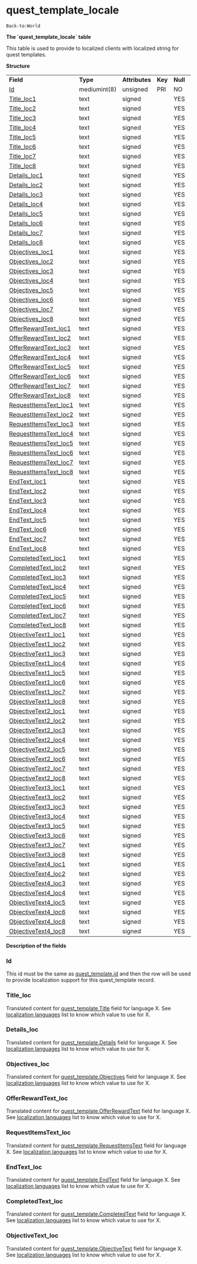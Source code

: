# quest\_template\_locale

`Back-to:World`

**The \`quest\_template\_locale\` table**

This table is used to provide to localized clients with localized string for quest templates.

**Structure**

|                                                                       |              |                |         |          |             |           |             |
|-----------------------------------------------------------------------|--------------|----------------|---------|----------|-------------|-----------|-------------|
| **Field**                                                             | **Type**     | **Attributes** | **Key** | **Null** | **Default** | **Extra** | **Comment** |
| [Id](#quest_template_locale-Id)                                       | mediumint(8) | unsigned       | PRI     | NO       |             |           |             |
| [Title\_loc1](#quest_template_locale-Title_loc)                       | text         | signed         |         | YES      | NULL        |           |             |
| [Title\_loc2](#quest_template_locale-Title_loc)                       | text         | signed         |         | YES      | NULL        |           |             |
| [Title\_loc3](#quest_template_locale-Title_loc)                       | text         | signed         |         | YES      | NULL        |           |             |
| [Title\_loc4](#quest_template_locale-Title_loc)                       | text         | signed         |         | YES      | NULL        |           |             |
| [Title\_loc5](#quest_template_locale-Title_loc)                       | text         | signed         |         | YES      | NULL        |           |             |
| [Title\_loc6](#quest_template_locale-Title_loc)                       | text         | signed         |         | YES      | NULL        |           |             |
| [Title\_loc7](#quest_template_locale-Title_loc)                       | text         | signed         |         | YES      | NULL        |           |             |
| [Title\_loc8](#quest_template_locale-Title_loc)                       | text         | signed         |         | YES      | NULL        |           |             |
| [Details\_loc1](#quest_template_locale-Details_loc)                   | text         | signed         |         | YES      | NULL        |           |             |
| [Details\_loc2](#quest_template_locale-Details_loc)                   | text         | signed         |         | YES      | NULL        |           |             |
| [Details\_loc3](#quest_template_locale-Details_loc)                   | text         | signed         |         | YES      | NULL        |           |             |
| [Details\_loc4](#quest_template_locale-Details_loc)                   | text         | signed         |         | YES      | NULL        |           |             |
| [Details\_loc5](#quest_template_locale-Details_loc)                   | text         | signed         |         | YES      | NULL        |           |             |
| [Details\_loc6](#quest_template_locale-Details_loc)                   | text         | signed         |         | YES      | NULL        |           |             |
| [Details\_loc7](#quest_template_locale-Details_loc)                   | text         | signed         |         | YES      | NULL        |           |             |
| [Details\_loc8](#quest_template_locale-Details_loc)                   | text         | signed         |         | YES      | NULL        |           |             |
| [Objectives\_loc1](#quest_template_locale-Objectives_loc)             | text         | signed         |         | YES      | NULL        |           |             |
| [Objectives\_loc2](#quest_template_locale-Objectives_loc)             | text         | signed         |         | YES      | NULL        |           |             |
| [Objectives\_loc3](#quest_template_locale-Objectives_loc)             | text         | signed         |         | YES      | NULL        |           |             |
| [Objectives\_loc4](#quest_template_locale-Objectives_loc)             | text         | signed         |         | YES      | NULL        |           |             |
| [Objectives\_loc5](#quest_template_locale-Objectives_loc)             | text         | signed         |         | YES      | NULL        |           |             |
| [Objectives\_loc6](#quest_template_locale-Objectives_loc)             | text         | signed         |         | YES      | NULL        |           |             |
| [Objectives\_loc7](#quest_template_locale-Objectives_loc)             | text         | signed         |         | YES      | NULL        |           |             |
| [Objectives\_loc8](#quest_template_locale-Objectives_loc)             | text         | signed         |         | YES      | NULL        |           |             |
| [OfferRewardText\_loc1](#quest_template_locale-OfferRewardText_loc)   | text         | signed         |         | YES      | NULL        |           |             |
| [OfferRewardText\_loc2](#quest_template_locale-OfferRewardText_loc)   | text         | signed         |         | YES      | NULL        |           |             |
| [OfferRewardText\_loc3](#quest_template_locale-OfferRewardText_loc)   | text         | signed         |         | YES      | NULL        |           |             |
| [OfferRewardText\_loc4](#quest_template_locale-OfferRewardText_loc)   | text         | signed         |         | YES      | NULL        |           |             |
| [OfferRewardText\_loc5](#quest_template_locale-OfferRewardText_loc)   | text         | signed         |         | YES      | NULL        |           |             |
| [OfferRewardText\_loc6](#quest_template_locale-OfferRewardText_loc)   | text         | signed         |         | YES      | NULL        |           |             |
| [OfferRewardText\_loc7](#quest_template_locale-OfferRewardText_loc)   | text         | signed         |         | YES      | NULL        |           |             |
| [OfferRewardText\_loc8](#quest_template_locale-OfferRewardText_loc)   | text         | signed         |         | YES      | NULL        |           |             |
| [RequestItemsText\_loc1](#quest_template_locale-RequestItemsText_loc) | text         | signed         |         | YES      | NULL        |           |             |
| [RequestItemsText\_loc2](#quest_template_locale-RequestItemsText_loc) | text         | signed         |         | YES      | NULL        |           |             |
| [RequestItemsText\_loc3](#quest_template_locale-RequestItemsText_loc) | text         | signed         |         | YES      | NULL        |           |             |
| [RequestItemsText\_loc4](#quest_template_locale-RequestItemsText_loc) | text         | signed         |         | YES      | NULL        |           |             |
| [RequestItemsText\_loc5](#quest_template_locale-RequestItemsText_loc) | text         | signed         |         | YES      | NULL        |           |             |
| [RequestItemsText\_loc6](#quest_template_locale-RequestItemsText_loc) | text         | signed         |         | YES      | NULL        |           |             |
| [RequestItemsText\_loc7](#quest_template_locale-RequestItemsText_loc) | text         | signed         |         | YES      | NULL        |           |             |
| [RequestItemsText\_loc8](#quest_template_locale-RequestItemsText_loc) | text         | signed         |         | YES      | NULL        |           |             |
| [EndText\_loc1](#quest_template_locale-EndText_loc)                   | text         | signed         |         | YES      | NULL        |           |             |
| [EndText\_loc2](#quest_template_locale-EndText_loc)                   | text         | signed         |         | YES      | NULL        |           |             |
| [EndText\_loc3](#quest_template_locale-EndText_loc)                   | text         | signed         |         | YES      | NULL        |           |             |
| [EndText\_loc4](#quest_template_locale-EndText_loc)                   | text         | signed         |         | YES      | NULL        |           |             |
| [EndText\_loc5](#quest_template_locale-EndText_loc)                   | text         | signed         |         | YES      | NULL        |           |             |
| [EndText\_loc6](#quest_template_locale-EndText_loc)                   | text         | signed         |         | YES      | NULL        |           |             |
| [EndText\_loc7](#quest_template_locale-EndText_loc)                   | text         | signed         |         | YES      | NULL        |           |             |
| [EndText\_loc8](#quest_template_locale-EndText_loc)                   | text         | signed         |         | YES      | NULL        |           |             |
| [CompletedText\_loc1](#quest_template_locale-CompletedText_loc)       | text         | signed         |         | YES      | NULL        |           |             |
| [CompletedText\_loc2](#quest_template_locale-CompletedText_loc)       | text         | signed         |         | YES      | NULL        |           |             |
| [CompletedText\_loc3](#quest_template_locale-CompletedText_loc)       | text         | signed         |         | YES      | NULL        |           |             |
| [CompletedText\_loc4](#quest_template_locale-CompletedText_loc)       | text         | signed         |         | YES      | NULL        |           |             |
| [CompletedText\_loc5](#quest_template_locale-CompletedText_loc)       | text         | signed         |         | YES      | NULL        |           |             |
| [CompletedText\_loc6](#quest_template_locale-CompletedText_loc)       | text         | signed         |         | YES      | NULL        |           |             |
| [CompletedText\_loc7](#quest_template_locale-CompletedText_loc)       | text         | signed         |         | YES      | NULL        |           |             |
| [CompletedText\_loc8](#quest_template_locale-CompletedText_loc)       | text         | signed         |         | YES      | NULL        |           |             |
| [ObjectiveText1\_loc1](#quest_template_locale-ObjectiveText_loc)      | text         | signed         |         | YES      | NULL        |           |             |
| [ObjectiveText1\_loc2](#quest_template_locale-ObjectiveText_loc)      | text         | signed         |         | YES      | NULL        |           |             |
| [ObjectiveText1\_loc3](#quest_template_locale-ObjectiveText_loc)      | text         | signed         |         | YES      | NULL        |           |             |
| [ObjectiveText1\_loc4](#quest_template_locale-ObjectiveText_loc)      | text         | signed         |         | YES      | NULL        |           |             |
| [ObjectiveText1\_loc5](#quest_template_locale-ObjectiveText_loc)      | text         | signed         |         | YES      | NULL        |           |             |
| [ObjectiveText1\_loc6](#quest_template_locale-ObjectiveText_loc)      | text         | signed         |         | YES      | NULL        |           |             |
| [ObjectiveText1\_loc7](#quest_template_locale-ObjectiveText_loc)      | text         | signed         |         | YES      | NULL        |           |             |
| [ObjectiveText1\_loc8](#quest_template_locale-ObjectiveText_loc)      | text         | signed         |         | YES      | NULL        |           |             |
| [ObjectiveText2\_loc1](#quest_template_locale-ObjectiveText_loc)      | text         | signed         |         | YES      | NULL        |           |             |
| [ObjectiveText2\_loc2](#quest_template_locale-ObjectiveText_loc)      | text         | signed         |         | YES      | NULL        |           |             |
| [ObjectiveText2\_loc3](#quest_template_locale-ObjectiveText_loc)      | text         | signed         |         | YES      | NULL        |           |             |
| [ObjectiveText2\_loc4](#quest_template_locale-ObjectiveText_loc)      | text         | signed         |         | YES      | NULL        |           |             |
| [ObjectiveText2\_loc5](#quest_template_locale-ObjectiveText_loc)      | text         | signed         |         | YES      | NULL        |           |             |
| [ObjectiveText2\_loc6](#quest_template_locale-ObjectiveText_loc)      | text         | signed         |         | YES      | NULL        |           |             |
| [ObjectiveText2\_loc7](#quest_template_locale-ObjectiveText_loc)      | text         | signed         |         | YES      | NULL        |           |             |
| [ObjectiveText2\_loc8](#quest_template_locale-ObjectiveText_loc)      | text         | signed         |         | YES      | NULL        |           |             |
| [ObjectiveText3\_loc1](#quest_template_locale-ObjectiveText_loc)      | text         | signed         |         | YES      | NULL        |           |             |
| [ObjectiveText3\_loc2](#quest_template_locale-ObjectiveText_loc)      | text         | signed         |         | YES      | NULL        |           |             |
| [ObjectiveText3\_loc3](#quest_template_locale-ObjectiveText_loc)      | text         | signed         |         | YES      | NULL        |           |             |
| [ObjectiveText3\_loc4](#quest_template_locale-ObjectiveText_loc)      | text         | signed         |         | YES      | NULL        |           |             |
| [ObjectiveText3\_loc5](#quest_template_locale-ObjectiveText_loc)      | text         | signed         |         | YES      | NULL        |           |             |
| [ObjectiveText3\_loc6](#quest_template_locale-ObjectiveText_loc)      | text         | signed         |         | YES      | NULL        |           |             |
| [ObjectiveText3\_loc7](#quest_template_locale-ObjectiveText_loc)      | text         | signed         |         | YES      | NULL        |           |             |
| [ObjectiveText3\_loc8](#quest_template_locale-ObjectiveText_loc)      | text         | signed         |         | YES      | NULL        |           |             |
| [ObjectiveText4\_loc1](#quest_template_locale-ObjectiveText_loc)      | text         | signed         |         | YES      | NULL        |           |             |
| [ObjectiveText4\_loc2](#quest_template_locale-ObjectiveText_loc)      | text         | signed         |         | YES      | NULL        |           |             |
| [ObjectiveText4\_loc3](#quest_template_locale-ObjectiveText_loc)      | text         | signed         |         | YES      | NULL        |           |             |
| [ObjectiveText4\_loc4](#quest_template_locale-ObjectiveText_loc)      | text         | signed         |         | YES      | NULL        |           |             |
| [ObjectiveText4\_loc5](#quest_template_locale-ObjectiveText_loc)      | text         | signed         |         | YES      | NULL        |           |             |
| [ObjectiveText4\_loc6](#quest_template_locale-ObjectiveText_loc)      | text         | signed         |         | YES      | NULL        |           |             |
| [ObjectiveText4\_loc8](#quest_template_locale-ObjectiveText_loc)      | text         | signed         |         | YES      | NULL        |           |             |
| [ObjectiveText4\_loc8](#quest_template_locale-ObjectiveText_loc)      | text         | signed         |         | YES      | NULL        |           |             |

**Description of the fields**

### Id

This id must be the same as [quest\_template.id](http://collab.kpsn.org/display/tc/quest+template+tc2#Questtemplatetc2-Id) and then the row will be used to provide localization support for this quest\_template record.

### Title\_loc

Translated content for [quest\_template.Title](http://collab.kpsn.org/display/tc/quest+template+tc2#Questtemplatetc2-Title) field for language X.
See [localization languages](http://collab.kpsn.org/display/tc/Localization+lang) list to know which value to use for X.

### Details\_loc

Translated content for [quest\_template.Details](http://collab.kpsn.org/display/tc/quest+template+tc2#Questtemplatetc2-Details) field for language X.
See [localization languages](http://collab.kpsn.org/display/tc/Localization+lang) list to know which value to use for X.

### Objectives\_loc

Translated content for [quest\_template.Objectives](http://collab.kpsn.org/display/tc/quest+template+tc2#Questtemplatetc2-Objectives) field for language X.
See [localization languages](http://collab.kpsn.org/display/tc/Localization+lang) list to know which value to use for X.

### OfferRewardText\_loc

Translated content for [quest\_template.OfferRewardText](http://collab.kpsn.org/display/tc/quest+template+tc2#Questtemplatetc2-OfferRewardText) field for language X.
See [localization languages](http://collab.kpsn.org/display/tc/Localization+lang) list to know which value to use for X.

### RequestItemsText\_loc

Translated content for [quest\_template.RequestItemsText](http://collab.kpsn.org/display/tc/quest+template+tc2#Questtemplatetc2-RequestItemsText) field for language X.
See [localization languages](http://collab.kpsn.org/display/tc/Localization+lang) list to know which value to use for X.

### EndText\_loc

Translated content for [quest\_template.EndText](http://collab.kpsn.org/display/tc/quest+template+tc2#Questtemplatetc2-EndText) field for language X.
See [localization languages](http://collab.kpsn.org/display/tc/Localization+lang) list to know which value to use for X.

### CompletedText\_loc

Translated content for [quest\_template.CompletedText](http://collab.kpsn.org/display/tc/quest+template+tc2#Questtemplatetc2-CompletedText) field for language X.
See [localization languages](http://collab.kpsn.org/display/tc/Localization+lang) list to know which value to use for X.

### ObjectiveText\_loc

Translated content for [quest\_template.ObjectiveText](http://collab.kpsn.org/display/tc/quest+template+tc2#Questtemplatetc2-Objectives) field for language X.
See [localization languages](http://collab.kpsn.org/display/tc/Localization+lang) list to know which value to use for X.
